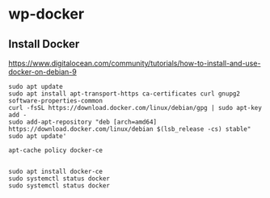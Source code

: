 # wp-docker

## Install Docker

https://www.digitalocean.com/community/tutorials/how-to-install-and-use-docker-on-debian-9

```
sudo apt update
sudo apt install apt-transport-https ca-certificates curl gnupg2 software-properties-common
curl -fsSL https://download.docker.com/linux/debian/gpg | sudo apt-key add -
sudo add-apt-repository "deb [arch=amd64] https://download.docker.com/linux/debian $(lsb_release -cs) stable"
sudo apt update'

apt-cache policy docker-ce


sudo apt install docker-ce
sudo systemctl status docker
sudo systemctl status docker
```
